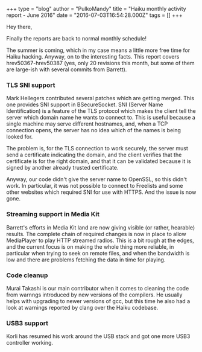 +++
type = "blog"
author = "PulkoMandy"
title = "Haiku monthly activity report - June 2016"
date = "2016-07-03T16:54:28.000Z"
tags = []
+++

Hey there,
<p>
Finally the reports are back to normal monthly schedule!
<p>
The summer is coming, which in my case means a little more free time for Haiku hacking. Anyway, on to the interesting facts. This report covers hrev50367-hrev50387 (yes, only 20 revisions this month, but some of them are large-ish with several commits from Barrett).
<!--more-->
<h3>TLS SNI support</h3>
Mark Hellegers contributed several patches which are getting merged. This one provides SNI support in BSecureSocket. SNI (Server Name Identification) is a feature of the TLS protocol which makes the client tell the server which domain name he wants to connect to. This is useful because a single machine may serve different hostnames, and, when a TCP connection opens, the server has no idea which of the names is being looked for.
<p>
The problem is, for the TLS connection to work securely, the server must send a certificate indicating the domain, and the client verifies that the certificate is for the right domain, and that it can be validated because it is signed by another already trusted certificate.
<p>
Anyway, our code didn't give the server name to OpenSSL, so this didn't work. In particular, it was not possible to connect to Freelists and some other websites which required SNI for use with HTTPS. And the issue is now gone.
<h3>Streaming support in Media Kit</h3>
Barrett's efforts in Media Kit land are now giving visible (or rather, hearable) results. The complete chain of required changes is now in place to allow MediaPlayer to play HTTP streamed radios. This is a bit rough at the edges, and the current focus is on making the whole thing more reliable, in particular when trying to seek on remote files, and when the bandwidth is low and there are problems fetching the data in time for playing.
<h3>Code cleanup</h3>
Murai Takashi is our main contributor when it comes to cleaning the code from warnngs introduced by new versions of the compilers. He usually helps with upgrading to newer versions of gcc, but this time he also had a look at warnings reported by clang over the Haiku codebase.
<h3>USB3 support</h3>
Korli has resumed his work around the USB stack and got one more USB3 controller working.